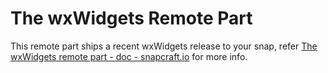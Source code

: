 # The wxWidgets Remote Part
This remote part ships a recent wxWidgets release to your snap, refer [The wxWidgets remote part - doc - snapcraft.io](https://forum.snapcraft.io/t/the-wxwidgets-remote-part/9398) for more info.
